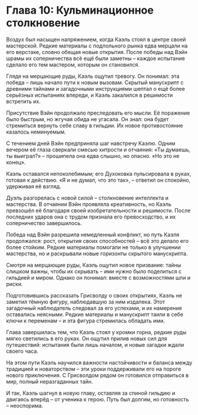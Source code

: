 # Глава 10: Кульминационное столкновение

Воздух был насыщен напряжением, когда Каэль стоял в центре своей мастерской. Редкие материалы с подпольного рынка едва
мерцали на его верстаке, словно обещая новые открытия. После победы над Вэйн шрамы их соперничества всё ещё были
заметны – каждое испытание сделало его тем мастером, которым он становился.

Глядя на мерцающие руды, Каэль ощутил тревогу. Он понимал: эта победа – лишь начало пути к новым вызовам. Скрытый
манускрипт с древними тайнами и загадочными инструкциями шептал о ещё более серьёзных испытаниях впереди, и Каэль
закалился в решимости встретить их.

Присутствие Вэйн продолжало преследовать его мысли. Её поражение было быстрым, но жгучая обида не угасала. Он знал: она
будет стремиться вернуть себе славу в гильдии. Их новое противостояние казалось неминуемым.

С течением дней Вэйн предприняла шаг навстречу Каэлю. Одним вечером её глаза сверкали смесью хитрости и отчаяния: «Ты
думаешь, ты выиграл?» – прошипела она едва слышно, но опасно. «Но это не конец».

Каэль оставался непоколебимым; его Духоковка пульсировала в руках, готовая к действию. «Я и не думал, что это так», –
ответил он спокойно, удерживая её взгляд.

Дуэль разгорелась с новой силой – столкновение интеллекта и мастерства. В отчаянии Вэйн проявляла креативность, но Каэль
превзошёл её благодаря своей изобретательности и решимости. После последних ударов она с трудом признала его
превосходство, и их соперничество завершилось.

Победа над Вэйн разрешила немедленный конфликт, но путь Каэля продолжался: рост, открытия своих способностей – всё это
делало его более стойким. Редкие материалы помогали не только в улучшении мастерства, но и раскрывали новые горизонты
скрытого манускрипта.

Смотря на мерцающие руды, Каэль ощутил новое призвание: тайны слишком важны, чтобы их скрывать – ими нужно было
поделиться с гильдией и миром. Однако он понимал: вместе с возможностями шли и риски.

Подготовившись рассказать Грисволду о своих открытиях, Каэль не заметил тёмную фигуру, наблюдавшую за ним издалека. Этот
загадочный наблюдатель следовал за его успехами, и их намерения оставались неясными. Редкие материалы и манускрипт таили
в себе ключи к переменам – и эта фигура стремилась обладать ими.

Глава завершилась тем, что Каэль стоял у кромки горна, редкие руды мягко светились в его руках. Он ощутил прилив новых
сил для путешествий: испытания были лишь началом, и новые загадки ждали своего часа.

На этом пути Каэль научился важности настойчивости и баланса между традицией и новаторством – эти уроки поддерживали его
на пороге нового приключения. С Грисволдом рядом он готовился отправиться в мир, полный неразгаданных тайн.

И так, Каэль шагнул в новую главу, оставляя за спиной гильдию и двигаясь вперёд – от ученика к герою. Путь был долгим,
но готовность – неоспорима.
